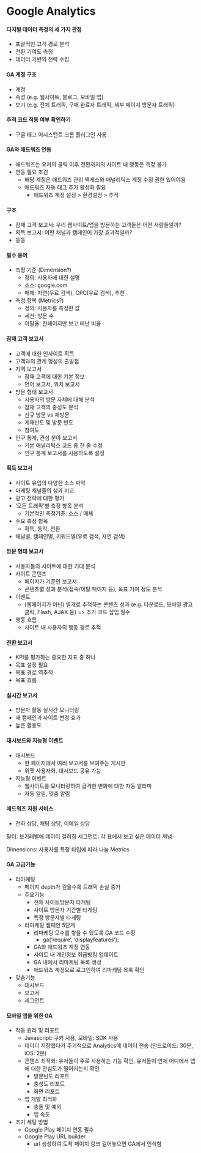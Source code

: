 # Google Analytics

#### 디지털 데이터 측정의 세 가지 관점
- 포괄적인 고객 경로 분석
- 전환 기여도 측정
- 데이터 기반의 전략 수립

#### GA 계정 구조
- 계정
- 속성 (e.g. 웹사이트, 블로그, 모바일 앱)
- 보기 (e.g. 전체 트래픽, 구매 완료자 트래픽, 세부 페이지 방문자 트래픽)

#### 추적 코드 작동 여부 확인하기
- 구글 태그 어시스턴트 크롬 플러그인 사용

#### GA와 애드워즈 연동
- 애드워즈는 유저의 클릭 이후 전환까지의 사이트 내 행동은 측정 불가
- 연동 필요 조건
    - 해당 계정은 애드워즈 관리 액세스와 애널리틱스 계정 수정 권한 있어야됨
    - 애드워즈 자동 태그 추가 활성화 필요
        - 애드워즈 계정 설정 > 환경설정 > 추적

#### 구조
- 잠재 고객 보고서: 우리 웹사이트/앱을 방문하는 고객들은 어떤 사람들일까?
- 획득 보고서: 어떤 채널과 캠페인이 가장 효과적일까?
- 등등

#### 필수 용어
- 측정 기준 (Dimension?)
    - 정의: 사용자에 대한 설명
    - 소스: google.com
    - 매체: 자연(무료 검색), CPC(유료 검색), 추천
- 측정 항목 (Metrics?)
    - 정의: 사용자를 측정한 값
    - 세션: 방문 수
    - 이탈율: 한페이지만 보고 떠난 비율

#### 잠재 고객 보고서
- 고객에 대한 인사이트 획득
- 고객과의 관계 형성의 출발점
- 지역 보고서
    - 잠재 고객에 대한 기본 정보
    - 언어 보고서, 위치 보고서
- 방문 형태 보고서 
    - 사용자의 방문 자체에 대해 분석
    - 잠재 고객의 충성도 분석
    - 신규 방문 vs 재방문
    - 게재빈도 및 방문 빈도
    - 참여도
- 인구 통계, 관심 분야 보고서
    - 기본 애널리틱스 코드 중 한 줄 수정
    - 인구 통계 보고서를 사용하도록 설정

#### 획득 보고서
- 사이트 유입의 다양한 소스 파악
- 마케팅 채널들의 성과 비교
- 광고 전략에 대한 평가
- ‘모든 트래픽’별 측정 항목 분석
    - 기본적인 측정기준: 소스 / 매체
- 주요 측정 항목
    - 획득, 동작, 전환
- 채널별, 캠페인별, 키워드별(유료 검색, 자연 검색)

#### 방문 형태 보고서
- 사용자들의 사이트에 대한 기대 분석
- 사이트 콘텐츠
    - 페이지가 기준인 보고서
    - 콘텐츠별 성과 분석(접속/이탈 페이지 등), 목표 기여 정도 분석
- 이벤트
    - (웹페이지가 아닌) 별개로 추적하는 콘텐츠 성과 (e.g. 다운로드, 모바일 광고 클릭, Flash, AJAX 등) => 추가 코드 삽입 필수
- 행동 흐름
    - 사이트 내 사용자의 행동 경로 추적

#### 전환 보고서
- KPI를 평가하는 중요한 지표 중 하나
- 목표 설정 필요
- 목표 경로 역추적
- 목표 흐름

#### 실시간 보고서
- 방문자 활동 실시간 모니터링
- 새 캠페인과 사이트 변경 효과
- 높은 활용도

#### 대시보드와 지능형 이벤트
- 대시보드
    - 한 페이지에서 여러 보고서를 보여주는 게시판
    - 위젯 사용자화, 대시보드 공유 가능
- 지능형 이벤트
    - 웹사이트를 모니터링하여 급격한 변화에 대한 자동 알리미
    - 자동 알림, 맞춤 알림

#### 애드워즈 지원 서비스
- 전화 상담, 채팅 상담, 이메일 상담

필터: 보기레벨에 데이터 걸러짐
세그먼트: 각 표에서 보고 싶은 데이터 꺼냄

Dimensions: 사용자를 특정 타입에 따라 나눔
Metrics

#### GA 고급기능
- 리마케팅
    - 페이지 depth가 깊을수록 트래픽 손실 증가
    - 주요기능
        - 전체 사이트방문자 타게팅
        - 사이트 방문자 기간별 타게팅
        - 특정 방문자별 타게팅
    - 리마케팅 캠페인 5단계
        - 리마케팅 모수를 쌓을 수 있도록 GA 코드 수정
            - ga(‘require’, ‘displayfeatures’);
        - GA와 애드워즈 계정 연동
        - 사이트 내 개인정보 취급방침 업데이트
        - GA 내에서 리마케팅 목록 생성
        - 애드워즈 계정으로 로그인하여 리마케팅 목록 확인
- 맞춤기능
    - 대시보드
    - 보고서
    - 세그먼트

#### 모바일 앱을 위한 GA
- 작동 원리 및 리포트
    - Javascript: 쿠키 사용, 모바일: SDK 사용
    - 데이터 저장했다가 주기적으로 Analytics에 데이터 전송 (안드로이드: 30분, iOS: 2분)
    - 콘텐츠 최적화: 유저들이 주로 사용하는 기능 확인, 유저들이 언제 어디에서 앱에 대한 관심도가 떨어지는지 확인
        - 방문빈도 리포트
        - 충성도 리포트
        - 화면 리포트
    - 앱 개발 최적화
        - 충돌 및 예외
        - 앱 속도
- 초기 세팅 방법
    - Google Play 페이지 연동 필수
    - Google Play URL builder
        - url 생성하여 도착 페이지 링크 걸어놓으면 GA에서 인식함
